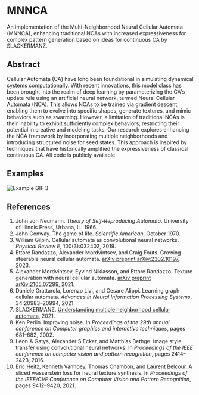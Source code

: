 # MNNCA
An implementation of the Multi-Neighborhood Neural Cellular Automata (MNNCA), enhancing traditional NCAs with increased expressiveness for complex pattern generation based on ideas for continuous CA by SLACKERMANZ.

## Abstract

Cellular Automata (CA) have long been foundational in simulating dynamical systems computationally. With recent innovations, this model class has been brought into the realm of deep learning by parameterizing the CA's update rule using an artificial neural network, termed Neural Cellular Automata (NCA). This allows NCAs to be trained via gradient descent, enabling them to evolve into specific shapes, generate textures, and mimic behaviors such as swarming. However, a limitation of traditional NCAs is their inability to exhibit sufficiently complex behaviors, restricting their potential in creative and modeling tasks. Our research explores enhancing the NCA framework by incorporating multiple neighborhoods and introducing structured noise for seed states. This approach is inspired by techniques that have historically amplified the expressiveness of classical continuous CA. All code is publicly available

## Examples

![Example GIF 3](Media/texture3.gif)

## References

1. John von Neumann. *Theory of Self-Reproducing Automata*. University of Illinois Press, Urbana, IL, 1966.
2. John Conway. The game of life. *Scientific American*, October 1970.
3. William Gilpin. Cellular automata as convolutional neural networks. *Physical Review E*, 100(3):032402, 2019.
4. Ettore Randazzo, Alexander Mordvintsev, and Craig Fouts. Growing steerable neural cellular automata. [arXiv preprint arXiv:2302.10197](https://arxiv.org/abs/2302.10197), 2023.
5. Alexander Mordvintsev, Eyvind Niklasson, and Ettore Randazzo. Texture generation with neural cellular automata. [arXiv preprint arXiv:2105.07299](https://arxiv.org/abs/2105.07299), 2021.
6. Daniele Grattarola, Lorenzo Livi, and Cesare Alippi. Learning graph cellular automata. *Advances in Neural Information Processing Systems*, 34:20983–20994, 2021.
7. SLACKERMANZ. [Understanding multiple neighborhood cellular automata](https://slackermanz.com/understanding-multiple-neighborhood-cellular-automata/), 2021.
8. Ken Perlin. Improving noise. In *Proceedings of the 29th annual conference on Computer graphics and interactive techniques*, pages 681–682, 2002.
9. Leon A Gatys, Alexander S Ecker, and Matthias Bethge. Image style transfer using convolutional neural networks. In *Proceedings of the IEEE conference on computer vision and pattern recognition*, pages 2414–2423, 2016.
10. Eric Heitz, Kenneth Vanhoey, Thomas Chambon, and Laurent Belcour. A sliced wasserstein loss for neural texture synthesis. In *Proceedings of the IEEE/CVF Conference on Computer Vision and Pattern Recognition*, pages 9412–9420, 2021.
